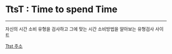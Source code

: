 # TtsT : Time to spend Time

----
자신의 시간 소비 유형을 검사하고 그에 맞는 시간 소비방법을 알아보는 유형검사 사이트

[Ttst 주소](https://ttst-1f284.web.app/)
